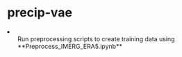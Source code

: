 # precip-vae
<li>
  <ol>Run preprocessing scripts to create training data using **Preprocess_IMERG_ERA5.ipynb**</ol>
</li>
